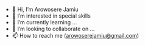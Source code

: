 - 👋 Hi, I’m Arowosere Jamiu 
- 👀 I’m interested in special skills 
- 🌱 I’m currently learning ...
- 💞️ I’m looking to collaborate on ...
- 📫 How to reach me (arowoserejamiu@gmail.com)

<!---
fhowoh/fhowoh is a ✨ special ✨ repository because its `README.md` (this file) appears on your GitHub profile.
You can click the Preview link to take a look at your changes.
--->
